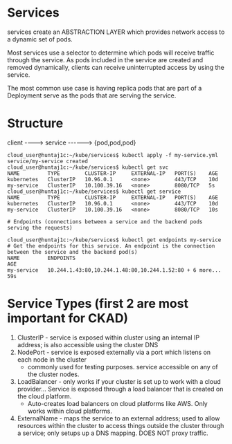 # Services
services create an ABSTRACTION LAYER which provides network access to a dynamic set of pods. 

Most services use a selector to determine which pods will receive traffic through the service. As pods included in the service are created and removed dynamically, clients can receive uninterrupted access by using the service.

The most common use case is having replica pods that are part of a Deployment serve as the pods that are serving the service.

# Structure
client ----> service ------> {pod,pod,pod}
```
cloud_user@huntaj1c:~/kube/services$ kubectl apply -f my-service.yml
service/my-service created
cloud_user@huntaj1c:~/kube/services$ kubectl get svc
NAME         TYPE        CLUSTER-IP     EXTERNAL-IP   PORT(S)    AGE
kubernetes   ClusterIP   10.96.0.1      <none>        443/TCP    10d
my-service   ClusterIP   10.100.39.16   <none>        8080/TCP   5s
cloud_user@huntaj1c:~/kube/services$ kubectl get service
NAME         TYPE        CLUSTER-IP     EXTERNAL-IP   PORT(S)    AGE
kubernetes   ClusterIP   10.96.0.1      <none>        443/TCP    10d
my-service   ClusterIP   10.100.39.16   <none>        8080/TCP   10s

# Endpoints (connections between a service and the backend pods serving the requests)

cloud_user@huntaj1c:~/kube/services$ kubectl get endpoints my-service # Get the endpoints for this service. An endpoint is the connection between the service and the backend pod(s)
NAME         ENDPOINTS                                                  AGE
my-service   10.244.1.43:80,10.244.1.48:80,10.244.1.52:80 + 6 more...   59s
```

# Service Types (first 2 are most important for CKAD)

1) ClusterIP - service is exposed within cluster using an internal IP address; is also accessible using the cluster DNS
2) NodePort - service is exposed externally via a port which listens on each node in the cluster 
	- commonly used for testing purposes. service accessible on any of the cluster nodes.
3) LoadBalancer - only works if your cluster is set up to work with a cloud provider... Service is exposed through a load balancer that is created on the cloud platform.
	- Auto-creates load balancers on cloud platforms like AWS. Only works within cloud platforms. 
4) ExternalName - maps the service to an external address; used to allow resources within the cluster to access things outside the cluster through a service; only setups up a DNS mapping. DOES NOT proxy traffic. 
